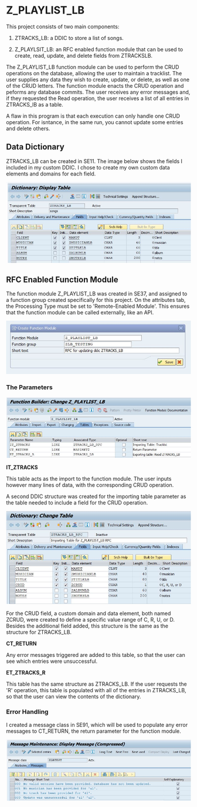 # Z_PLAYLIST_LB

This project consists of two main components:

1. ZTRACKS_LB: a DDIC to store a list of songs.

2. Z_PLAYLSIT_LB: an RFC enabled function module that can be used to create, read, update, and delete fields from ZTRACKSLB. 

The Z_PLAYLIST_LB function module can be used to perform the CRUD operations on the database, allowing the user to maintain a tracklist. The user supplies any data they wish to create, update, or delete, as well as one of the CRUD letters. The function module enacts the CRUD operation and peforms any database commits. The user receives any error messages and, if they requested the Read operation, the user receives a list of all entries in ZTRACKS_lB as a table.

A flaw in this program is that each execution can only handle one CRUD operation. For isntance, in the same run, you cannot update some entries and delete others.

## Data Dictionary

ZTRACKS_LB can be created in SE11. The image below shows the fields I included in my custom DDIC. I chose to create my own custom data elements and domains for each field.

![](ztracks_lb-ddic.JPG)

## RFC Enabled Function Module

The function module Z_PLAYLIST_LB was created in SE37, and assigned to a function group created specifically for this project. On the attributes tab, the Processing Type must be set to 'Remote-Enabled Module'. This ensures that the function module can be called externally, like an API.

![](createFM.JPG)

### The Parameters


![](fmparameters.JPG)

__IT_ZTRACKS__

This table acts as the import to the function module. The user inputs however many lines of data, with the corresponding CRUD operation. 

A second DDIC structure was created for the importing table parameter as the table needed to include a field for the CRUD operation. 

![](rfcddic.JPG)

For the CRUD field, a custom domain and data element, both named ZCRUD, were created to define a specific value range of C, R, U, or D. Besides the additional field added, this structure is the same as the structure for ZTRACKS_LB.

__CT_RETURN__

Any error messages triggered are added to this table, so that the user can see which entries were unsuccessful.

__ET_ZTRACKS_R__

This table has the same structure as ZTRACKS_LB. If the user requests the 'R' operation, this table is populated with all of the entries in ZTRACKS_LB, so that the user can view the contents of the dictionary.


### Error Handling

I created a message class in SE91, which will be used to populate any error messages to CT_RETURN, the return parameter for the function module.

![](zlbtest_message_class.JPG)
